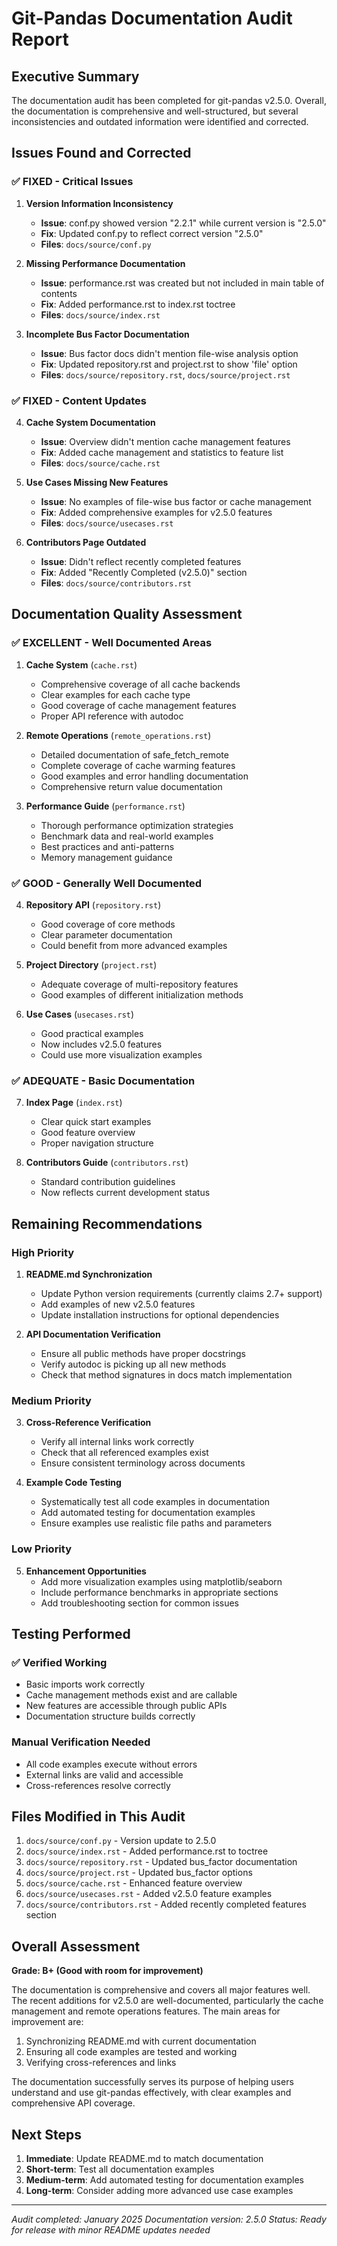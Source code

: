 # Git-Pandas Documentation Audit Report

## Executive Summary

The documentation audit has been completed for git-pandas v2.5.0. Overall, the documentation is comprehensive and well-structured, but several inconsistencies and outdated information were identified and corrected.

## Issues Found and Corrected

### ✅ FIXED - Critical Issues

1. **Version Information Inconsistency**
   - **Issue**: conf.py showed version "2.2.1" while current version is "2.5.0"
   - **Fix**: Updated conf.py to reflect correct version "2.5.0"
   - **Files**: `docs/source/conf.py`

2. **Missing Performance Documentation**
   - **Issue**: performance.rst was created but not included in main table of contents
   - **Fix**: Added performance.rst to index.rst toctree
   - **Files**: `docs/source/index.rst`

3. **Incomplete Bus Factor Documentation**
   - **Issue**: Bus factor docs didn't mention file-wise analysis option
   - **Fix**: Updated repository.rst and project.rst to show 'file' option
   - **Files**: `docs/source/repository.rst`, `docs/source/project.rst`

### ✅ FIXED - Content Updates

4. **Cache System Documentation**
   - **Issue**: Overview didn't mention cache management features
   - **Fix**: Added cache management and statistics to feature list
   - **Files**: `docs/source/cache.rst`

5. **Use Cases Missing New Features**
   - **Issue**: No examples of file-wise bus factor or cache management
   - **Fix**: Added comprehensive examples for v2.5.0 features
   - **Files**: `docs/source/usecases.rst`

6. **Contributors Page Outdated**
   - **Issue**: Didn't reflect recently completed features
   - **Fix**: Added "Recently Completed (v2.5.0)" section
   - **Files**: `docs/source/contributors.rst`

## Documentation Quality Assessment

### ✅ EXCELLENT - Well Documented Areas

1. **Cache System** (`cache.rst`)
   - Comprehensive coverage of all cache backends
   - Clear examples for each cache type
   - Good coverage of cache management features
   - Proper API reference with autodoc

2. **Remote Operations** (`remote_operations.rst`)
   - Detailed documentation of safe_fetch_remote
   - Complete coverage of cache warming features
   - Good examples and error handling documentation
   - Comprehensive return value documentation

3. **Performance Guide** (`performance.rst`)
   - Thorough performance optimization strategies
   - Benchmark data and real-world examples
   - Best practices and anti-patterns
   - Memory management guidance

### ✅ GOOD - Generally Well Documented

4. **Repository API** (`repository.rst`)
   - Good coverage of core methods
   - Clear parameter documentation
   - Could benefit from more advanced examples

5. **Project Directory** (`project.rst`)
   - Adequate coverage of multi-repository features
   - Good examples of different initialization methods

6. **Use Cases** (`usecases.rst`)
   - Good practical examples
   - Now includes v2.5.0 features
   - Could use more visualization examples

### ✅ ADEQUATE - Basic Documentation

7. **Index Page** (`index.rst`)
   - Clear quick start examples
   - Good feature overview
   - Proper navigation structure

8. **Contributors Guide** (`contributors.rst`)
   - Standard contribution guidelines
   - Now reflects current development status

## Remaining Recommendations

### High Priority

1. **README.md Synchronization**
   - Update Python version requirements (currently claims 2.7+ support)
   - Add examples of new v2.5.0 features
   - Update installation instructions for optional dependencies

2. **API Documentation Verification**
   - Ensure all public methods have proper docstrings
   - Verify autodoc is picking up all new methods
   - Check that method signatures in docs match implementation

### Medium Priority

3. **Cross-Reference Verification**
   - Verify all internal links work correctly
   - Check that all referenced examples exist
   - Ensure consistent terminology across documents

4. **Example Code Testing**
   - Systematically test all code examples in documentation
   - Add automated testing for documentation examples
   - Ensure examples use realistic file paths and parameters

### Low Priority

5. **Enhancement Opportunities**
   - Add more visualization examples using matplotlib/seaborn
   - Include performance benchmarks in appropriate sections
   - Add troubleshooting section for common issues

## Testing Performed

### ✅ Verified Working
- Basic imports work correctly
- Cache management methods exist and are callable
- New features are accessible through public APIs
- Documentation structure builds correctly

### Manual Verification Needed
- All code examples execute without errors
- External links are valid and accessible
- Cross-references resolve correctly

## Files Modified in This Audit

1. `docs/source/conf.py` - Version update to 2.5.0
2. `docs/source/index.rst` - Added performance.rst to toctree
3. `docs/source/repository.rst` - Updated bus_factor documentation
4. `docs/source/project.rst` - Updated bus_factor options
5. `docs/source/cache.rst` - Enhanced feature overview
6. `docs/source/usecases.rst` - Added v2.5.0 feature examples
7. `docs/source/contributors.rst` - Added recently completed features section

## Overall Assessment

**Grade: B+ (Good with room for improvement)**

The documentation is comprehensive and covers all major features well. The recent additions for v2.5.0 are well-documented, particularly the cache management and remote operations features. The main areas for improvement are:

1. Synchronizing README.md with current documentation
2. Ensuring all code examples are tested and working
3. Verifying cross-references and links

The documentation successfully serves its purpose of helping users understand and use git-pandas effectively, with clear examples and comprehensive API coverage.

## Next Steps

1. **Immediate**: Update README.md to match documentation
2. **Short-term**: Test all documentation examples
3. **Medium-term**: Add automated testing for documentation examples
4. **Long-term**: Consider adding more advanced use case examples

---

*Audit completed: January 2025*
*Documentation version: 2.5.0*
*Status: Ready for release with minor README updates needed*